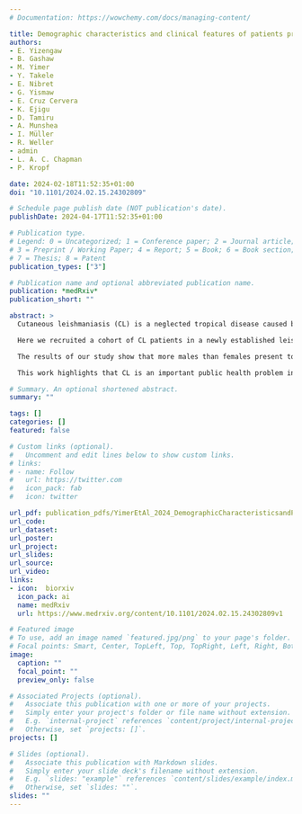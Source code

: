 ```yaml
---
# Documentation: https://wowchemy.com/docs/managing-content/

title: Demographic characteristics and clinical features of patients presenting with different forms of cutaneous leishmaniasis, in Lay Gayint, Northern Ethiopia
authors:
- E. Yizengaw
- B. Gashaw
- M. Yimer
- Y. Takele
- E. Nibret
- G. Yismaw
- E. Cruz Cervera
- K. Ejigu
- D. Tamiru
- A. Munshea
- I. Müller
- R. Weller
- admin
- L. A. C. Chapman
- P. Kropf

date: 2024-02-18T11:52:35+01:00
doi: "10.1101/2024.02.15.24302809"

# Schedule page publish date (NOT publication's date).
publishDate: 2024-04-17T11:52:35+01:00

# Publication type.
# Legend: 0 = Uncategorized; 1 = Conference paper; 2 = Journal article;
# 3 = Preprint / Working Paper; 4 = Report; 5 = Book; 6 = Book section;
# 7 = Thesis; 8 = Patent
publication_types: ["3"]

# Publication name and optional abbreviated publication name.
publication: *medRxiv*
publication_short: ""

abstract: >
  Cutaneous leishmaniasis (CL) is a neglected tropical disease caused by Leishmania parasites, that can cause long-term chronic disabilities. The clinical presentation of CL varies in both type and severity. CL presents as three main clinical forms: localised lesions (localised cutaneous leishmaniasis, LCL); mucocutaneous leishmaniasis (MCL) that affects the mucosa of the nose or the mouth; or as disseminated not ulcerating nodules (diffuse cutaneous leishmaniasis, DCL).

  Here we recruited a cohort of CL patients in a newly established leishmaniasis treatment centre (LTC) in Lay Gayint, Northwest Ethiopia, and collected detailed demographic and clinical data.

  The results of our study show that more males than females present to the LTC to seek diagnosis and treatment. 70.2% of CL patients presented with LCL and 20.8% with MCL. A small number of patients presented with DCL, recidivans CL (a rare form of CL where new lesions appear on the edges of CL scars) or with a combination of different clinical presentations. The duration of illness varied from 1 month to 180 months. Over a third of CL patients had additional suspected CL cases in their household. Despite the majority of CL patients having heard about CL, only a minority knew about its transmission or that it could be treated. Most CL patients lived in areas where environmental factors known to be associated with the transmission of CL were present.

  This work highlights that CL is an important public health problem in Lay Gayint and emphasises the urgent need for more CL awareness campaigns, better health education and better disease management practices.

# Summary. An optional shortened abstract.
summary: ""

tags: []
categories: []
featured: false

# Custom links (optional).
#   Uncomment and edit lines below to show custom links.
# links:
# - name: Follow
#   url: https://twitter.com
#   icon_pack: fab
#   icon: twitter

url_pdf: publication_pdfs/YimerEtAl_2024_DemographicCharacteristicsandPrevalenceofAsymptomaticLeishmaniaDonovaniInfectioninMigrantWorkers_medRxiv.pdf
url_code:
url_dataset:
url_poster:
url_project:
url_slides:
url_source:
url_video:
links:
- icon:  biorxiv
  icon_pack: ai
  name: medRxiv
  url: https://www.medrxiv.org/content/10.1101/2024.02.15.24302809v1

# Featured image
# To use, add an image named `featured.jpg/png` to your page's folder. 
# Focal points: Smart, Center, TopLeft, Top, TopRight, Left, Right, BottomLeft, Bottom, BottomRight.
image:
  caption: ""
  focal_point: ""
  preview_only: false

# Associated Projects (optional).
#   Associate this publication with one or more of your projects.
#   Simply enter your project's folder or file name without extension.
#   E.g. `internal-project` references `content/project/internal-project/index.md`.
#   Otherwise, set `projects: []`.
projects: []

# Slides (optional).
#   Associate this publication with Markdown slides.
#   Simply enter your slide deck's filename without extension.
#   E.g. `slides: "example"` references `content/slides/example/index.md`.
#   Otherwise, set `slides: ""`.
slides: ""
---
```

